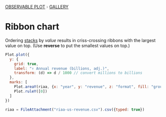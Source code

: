 <div style="color: grey; font: 13px/25.5px var(--sans-serif); text-transform: uppercase;"><h1 style="display: none;">Plot: Ribbon chart</h1><a href="/plot">Observable Plot</a> › <a href="/@observablehq/plot-gallery">Gallery</a></div>

# Ribbon chart

Ordering [stacks](https://observablehq.com/plot/transforms/stack) by *value* results in criss-crossing ribbons with the largest value on top. (Use **reverse** to put the smallest values on top.)

```js echo
Plot.plot({
  y: {
    grid: true,
    label: "↑ Annual revenue (billions, adj.)",
    transform: (d) => d / 1000 // convert millions to billions
  },
  marks: [
    Plot.areaY(riaa, {x: "year", y: "revenue", z: "format", fill: "group", order: "value"}),
    Plot.ruleY([0])
  ]
})
```

```js echo
riaa = FileAttachment("riaa-us-revenue.csv").csv({typed: true})
```
